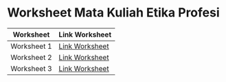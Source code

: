 # Worksheet Mata Kuliah Etika Profesi

| Worksheet | Link Worksheet |
| -----------   | ----------- |
| Worksheet 1 | [Link Worksheet](https://docs.google.com/document/d/11jd5spZXKk0s5lToyD5LC3v_hh0nSq-BA9Hi8wsr0HM/edit?usp=sharing) |
| Worksheet 2 | [Link Worksheet](https://docs.google.com/document/d/1t8DJbNj7vsA9WxRN9LwvleedUYHDzmYtXa5nMvoNMoc/edit?usp=sharing) |
| Worksheet 3 | [Link Worksheet](https://docs.google.com/document/d/1H-9yfOQu17sTpylDxT3toEl63MCExpOxZXVuiMsWJsQ/edit?usp=sharing) |
